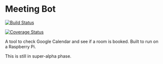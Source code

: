 # Meeting Bot

[![Build
Status](https://travis-ci.org/kevinlondon/meetingbot.svg)](https://travis-ci.org/kevinlondon/meetingbot)

[![Coverage
Status](https://coveralls.io/repos/kevinlondon/meetingbot/badge.svg?branch=master)](https://coveralls.io/r/kevinlondon/meetingbot?branch=master)

A tool to check Google Calendar and see if a room is booked. Built to run on a Raspberry Pi.

This is still in super-alpha phase.
